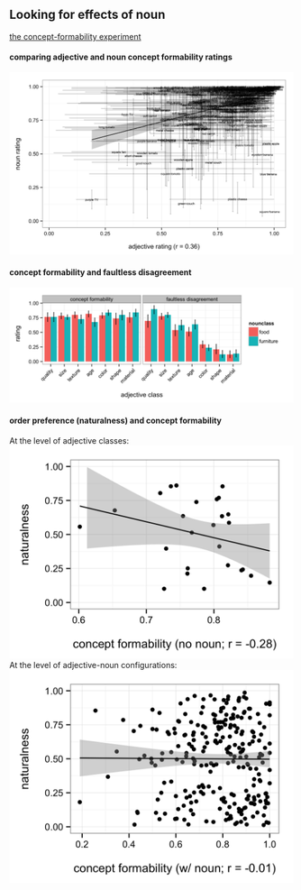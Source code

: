 ## Looking for effects of noun


[the concept-formability experiment](http://web.stanford.edu/~scontras/adjective_ordering/experiments/9-concept-formability/concept-formability.html)

#### comparing adjective and noun concept formability ratings
![adj-noun](concept-noun-adj.png)

#### concept formability and faultless disagreement
![faultless-concept](class_faultless_concept.png)

#### order preference (naturalness) and concept formability
At the level of adjective classes:
![nat-concept-no-noun](naturalness-concept-no-noun.png)
At the level of adjective-noun configurations:
![nat-concept-noun](naturalness-concept-noun.png)